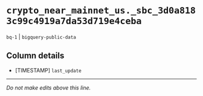 # `crypto_near_mainnet_us._sbc_3d0a8183c99c4919a7da53d719e4ceba`
`bq-1` | `bigquery-public-data`

## Column details
* [TIMESTAMP] `last_update`

-------------------------------------------------------------------------------
*Do not make edits above this line.*
